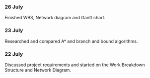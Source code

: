 ### 26 July
Finished WBS, Network diagram and Gantt chart.

### 23 July
Researched and compared A* and branch and bound algorithms.

### 22 July
Discussed project requirements and started on the Work Breakdown Structure and Network Diagram.
